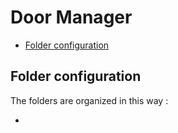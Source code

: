 # Door Manager <!-- omit in toc -->

- [Folder configuration](#folder-configuration)

## Folder configuration

The folders are organized in this way :

- 
